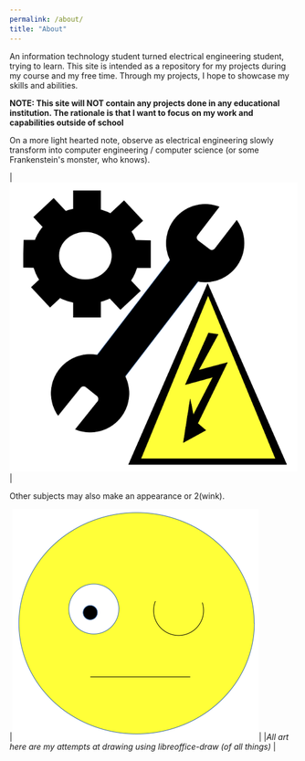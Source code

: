 ```yaml
---
permalink: /about/
title: "About"
---
```


An information technology student turned electrical engineering student, trying to learn.
This site is intended as a repository for my projects during my course and my free time. Through my projects, I hope to showcase my skills and abilities.

<strong>NOTE: This site will NOT contain any projects done in any educational institution. The rationale is that I want to focus on my work and capabilities outside of school</strong>

On a more light hearted note, observe as electrical engineering slowly transform into computer engineering / computer science (or some Frankenstein's monster, who knows).

| ![Electrical engineering](/assets/images/about/EEE.png) |


Other subjects may also make an appearance or 2(wink).

|![wink](/assets/images/about/wink.png)|
|<em>All art here are my attempts at drawing using libreoffice-draw (of all things) </em>|